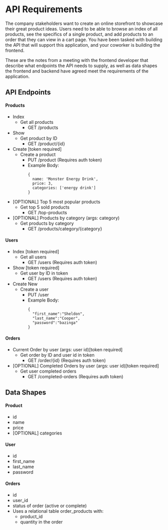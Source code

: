 # API Requirements
The company stakeholders want to create an online storefront to showcase their great product ideas. Users need to be able to browse an index of all products, see the specifics of a single product, and add products to an order that they can view in a cart page. You have been tasked with building the API that will support this application, and your coworker is building the frontend.

These are the notes from a meeting with the frontend developer that describe what endpoints the API needs to supply, as well as data shapes the frontend and backend have agreed meet the requirements of the application. 

## API Endpoints
#### Products
- Index
  - Get all products
    - GET /products
- Show
  - Get product by ID
    - GET /product/{id}
- Create [token required]
  - Create a product
    - PUT /product (Requires auth token)
    - Example Body:
      ```
      {
        name: 'Monster Energy Drink',
        price: 3,
        categories: ['energy drink']
      }
      ```
- [OPTIONAL] Top 5 most popular products
  - Get top 5 sold products
    - GET /top-products
- [OPTIONAL] Products by category (args: category)
  - Get products by category
      - GET /products/category/{category}

#### Users
- Index [token required]
  - Get all users
    - GET /users (Requires auth token)
- Show [token required]
  - Get user by ID in token
    - GET /users (Requires auth token)
- Create New
  - Create a user
    - PUT /user
    - Example Body:
      ```
      {
        "first_name":"Sheldon",
        "last_name":"Cooper",
        "password":"bazinga"
      }
      ```

#### Orders
- Current Order by user (args: user id)[token required]
  - Get order by ID and user id in token
    - GET /order/{id} (Requires auth token)
- [OPTIONAL] Completed Orders by user (args: user id)[token required]
  - Get user completed orders
    - GET /completed-orders (Requires auth token)

## Data Shapes
#### Product
-  id
- name
- price
- [OPTIONAL] categories

#### User
- id
- first_name
- last_name
- password

#### Orders
- id
- user_id
- status of order (active or complete)
- Uses a relational table order_products with:
  - product_id
  - quantity in the order

